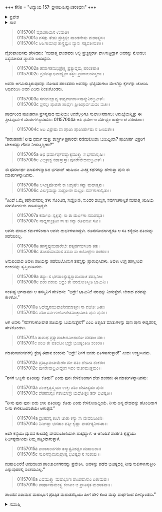 +++
title = "ಅಧ್ಯಾಯ 157: ದ್ರೌಪದೀಜನ್ಮಾಂತರಕಥನಃ"
+++

<details><summary>ಪ್ರವೇಶ</summary>


।।   ಓಂ ಓಂ ನಮೋ ನಾರಾಯಣಾಯ।।   ಶ್ರೀ ವೇದವ್ಯಾಸಾಯ ನಮಃ ।।

ಶ್ರೀ ಕೃಷ್ಣದ್ವೈಪಾಯನ ವೇದವ್ಯಾಸ ವಿರಚಿತ  

**ಶ್ರೀ ಮಹಾಭಾರತ**

**ಆದಿ ಪರ್ವ**

**ಚೈತ್ರರಥ ಪರ್ವ**

**ಅಧ್ಯಾಯ 157**

</details>


<details><summary>ಸಾರ</summary>

ವ್ಯಾಸನು ಪಾಂಡವರಿಗೆ ದ್ರೌಪದಿಯ ಪೂರ್ವ ಜನ್ಮದ ವೃತ್ತಾಂತವನ್ನು ಹೇಳುವುದು (1-13). ಅವಳು ಪಾಂಡವರ ಪತ್ನಿಯಾಗುತ್ತಾಳೆಂದು ಹೇಳಿ ಹೊರಟುಹೋದುದು (14-15).

</details>


> 01157001 ವೈಶಂಪಾಯನ ಉವಾಚ।  
01157001a ವಸತ್ಸು ತೇಷು ಪ್ರಚ್ಛನ್ನಂ ಪಾಂಡವೇಷು ಮಹಾತ್ಮಸು।  
01157001c ಆಜಗಾಮಾಥ ತಾನ್ದ್ರಷ್ಟುಂ ವ್ಯಾಸಃ ಸತ್ಯವತೀಸುತಃ।।

ವೈಶಂಪಾಯನನು ಹೇಳಿದನು: “ಮಹಾತ್ಮ ಪಾಂಡವರು ಅಲ್ಲಿ ಪ್ರಚ್ಛನ್ನರಾಗಿ ವಾಸಿಸುತ್ತಿದ್ದಾಗ ಅವರನ್ನು ನೋಡಲು ಸತ್ಯವತೀಸುತ ವ್ಯಾಸನು ಬಂದಿದ್ದನು.

> 01157002a ತಮಾಗತಮಭಿಪ್ರೇಕ್ಷ್ಯ ಪ್ರತ್ಯುದ್ಗಮ್ಯ ಪರಂತಪಾಃ।  
01157002c ಪ್ರಣಿಪತ್ಯಾಭಿವಾದ್ಯೈನಂ ತಸ್ಥುಃ ಪ್ರಾಂಜಲಯಸ್ತದಾ।।

ಅವನು ಆಗಮಿಸುತ್ತಿರುವುದನ್ನು ನೋಡಿದ ಪರಂತಪರು ಅವನನ್ನು ಭೆಟ್ಟಿಯಾಗಲು ಮೇಲೆದ್ದು ಕೈಗಳನ್ನು ಜೋಡಿಸಿ ಅಭಿವಂದಿಸಿ ಅವನ ಎದಿರು ನಿಂತುಕೊಂಡರು.

> 01157003a ಸಮನುಜ್ಞಾಪ್ಯ ತಾನ್ಸರ್ವಾನಾಸೀನಾನ್ಮುನಿರಬ್ರವೀತ್।   
01157003c ಪ್ರಸನ್ನಃ ಪೂಜಿತಃ ಪಾರ್ಥೈಃ ಪ್ರೀತಿಪೂರ್ವಮಿದಂ ವಚಃ।।

ಪಾರ್ಥರಿಂದ ಪೂಜಿತನಾಗಿ ಪ್ರಸನ್ನನಾದ ಮುನಿಯು ಅವರೆಲ್ಲರಿಗೂ ಸುಖಾಸೀನರಾಗಲು ಅನುಜ್ಞೆಯನ್ನಿತ್ತು ಈ ಪ್ರೀತಿಪೂರ್ವಕ ಮಾತುಗಳನ್ನಾಡಿದನು:
01157004a ಅಪಿ ಧರ್ಮೇಣ ವರ್ತಧ್ವಂ ಶಾಸ್ತ್ರೇಣ ಚ ಪರಂತಪಾಃ।

> 01157004c ಅಪಿ ವಿಪ್ರೇಷು ವಃ ಪೂಜಾ ಪೂಜಾರ್ಹೇಷು ನ ಹೀಯತೇ।।

“ಪರಂತಪರೇ! ನೀವು ಧರ್ಮ ಮತ್ತು ಶಾಸ್ತ್ರಗಳ ಪ್ರಕಾರವೇ ನಡೆದುಕೊಂಡು ಬಂದಿದ್ದೀರಾ? ಪೂಜಾರ್ಹ ವಿಪ್ರರಿಗೆ ಬೇಕಾದಷ್ಟು ಗೌರವ ನೀಡುತ್ತಿದ್ದೀರಾ?”

> 01157005a ಅಥ ಧರ್ಮಾರ್ಥವದ್ವಾಕ್ಯಮುಕ್ತ್ವಾ ಸ ಭಗವಾನೃಷಿಃ।  
01157005c ವಿಚಿತ್ರಾಶ್ಚ ಕಥಾಸ್ತಾಸ್ತಾಃ ಪುನರೇವೇದಮಬ್ರವೀತ್।।

ಈ ಧರ್ಮಾರ್ಥ ಮಾತುಗಳನ್ನಾಡಿದ ಭಗವಾನ್ ಋಷಿಯು ವಿಚಿತ್ರ ಕಥೆಗಳನ್ನು ಹೇಳುತ್ತಾ ಪುನಃ ಈ ಮಾತುಗಳನ್ನಾಡಿದನು.

> 01157006a ಆಸೀತ್ತಪೋವನೇ ಕಾ ಚಿದೃಷೇಃ ಕನ್ಯಾ ಮಹಾತ್ಮನಃ।  
01157006c ವಿಲಗ್ನಮಧ್ಯಾ ಸುಶ್ರೋಣೀ ಸುಭ್ರೂಃ ಸರ್ವಗುಣಾನ್ವಿತಾ।।

“ಹಿಂದೆ ಒಮ್ಮೆ ತಪೋವನದಲ್ಲಿ ತೆಳು ಸೊಂಟದ, ಸುಶ್ರೋಣಿ, ಸುಂದರ ಹುಬ್ಬಿನ, ಸರ್ವಗುಣಾನ್ವಿತೆ ಮಹಾತ್ಮ ಋಷಿಯ ಮಗಳೋರ್ವಳು ವಾಸಿಸುತ್ತಿದ್ದಳು.

> 01157007a ಕರ್ಮಭಿಃ ಸ್ವಕೃತೈಃ ಸಾ ತು ದುರ್ಭಗಾ ಸಮಪದ್ಯತ।  
01157007c ನಾಧ್ಯಗಚ್ಛತ್ಪತಿಂ ಸಾ ತು ಕನ್ಯಾ ರೂಪವತೀ ಸತೀ।।

ಅವಳು ಮಾಡಿದ ಕರ್ಮಗಳಿಂದಾಗಿ ಅವಳು ದುರ್ಭಗಳಾಗಿದ್ದಳು. ರೂಪವತಿಯಾಗಿದ್ದರೂ ಆ ಸತಿ ಕನ್ಯೆಯು ಪತಿಯನ್ನು ಪಡೆಯಲಿಲ್ಲ.

> 01157008a ತಪಸ್ತಪ್ತುಮಥಾರೇಭೇ ಪತ್ಯರ್ಥಮಸುಖಾ ತತಃ।  
01157008c ತೋಷಯಾಮಾಸ ತಪಸಾ ಸಾ ಕಿಲೋಗ್ರೇಣ ಶಂಕರಂ।।

ಅಸುಖಿಯಾದ ಅವಳು ಪತಿಯನ್ನು ಪಡೆಯಲೋಸುಗ ತಪಸ್ಸನ್ನು ಪ್ರಾರಂಭಿಸಿದಳು. ಅವಳು ಉಗ್ರ ತಪಸ್ಸಿನಿಂದ ಶಂಕರನನ್ನು ತೃಪ್ತಿಪಡಿಸಿದಳು.

> 01157009a ತಸ್ಯಾಃ ಸ ಭಗವಾಂಸ್ತುಷ್ಟಸ್ತಾಮುವಾಚ ತಪಸ್ವಿನೀಂ।  
01157009c ವರಂ ವರಯ ಭದ್ರಂ ತೇ ವರದೋಽಸ್ಮೀತಿ ಭಾಮಿನಿ।।

ಸಂತುಷ್ಟ ಭಗವಾನನು ಆ ತಪಸ್ವಿನಿಗೆ ಹೇಳಿದನು: “ಭದ್ರೇ!  ಭಾಮಿನೀ! ವರವನ್ನು ನೀಡುತ್ತೇನೆ. ಬೇಕಾದ ವರವನ್ನು ಕೇಳಿಕೋ.”

> 01157010a ಅಥೇಶ್ವರಮುವಾಚೇದಮಾತ್ಮನಃ ಸಾ ವಚೋ ಹಿತಂ।  
01157010c ಪತಿಂ ಸರ್ವಗುಣೋಪೇತಮಿಚ್ಛಾಮೀತಿ ಪುನಃ ಪುನಃ।।

ಆಗ ಅವಳು “ಸರ್ವಗುಣೋಪೇತ ಪತಿಯನ್ನು ಬಯಸುತ್ತೇನೆ!” ಎಂಬ ಅತ್ಮಹಿತ ಮಾತುಗಳನ್ನು ಪುನಃ ಪುನಃ ಈಶ್ವರನಲ್ಲಿ ಹೇಳಿಕೊಂಡಳು.

> 01157011a ತಾಮಥ ಪ್ರತ್ಯುವಾಚೇದಮೀಶಾನೋ ವದತಾಂ ವರಃ।  
01157011c ಪಂಚ ತೇ ಪತಯೋ ಭದ್ರೇ ಭವಿಷ್ಯಂತೀತಿ ಶಂಕರಃ।।

ಮಾತುನಾಡುವವರಲ್ಲಿ ಶ್ರೇಷ್ಠ ಈಶಾನ ಶಂಕರನು “ಭದ್ರೇ! ನಿನಗೆ ಐವರು ಪತಿಗಳಾಗುತ್ತಾರೆ!” ಎಂದು ಉತ್ತರಿಸಿದನು.

> 01157012a ಪ್ರತಿಬ್ರುವಂತೀಮೇಕಂ ಮೇ ಪತಿಂ ದೇಹೀತಿ ಶಂಕರಂ।  
01157012c ಪುನರೇವಾಬ್ರವೀದ್ದೇವ ಇದಂ ವಚನಮುತ್ತಮಂ।।

“ನನಗೆ ಒಬ್ಬನೇ ಪತಿಯನ್ನು ಕೊಡು!” ಎಂದು ಪುನಃ ಕೇಳಿಕೊಂಡಾಗ ದೇವ ಶಂಕರನು ಈ ಮಾತುಗಳನ್ನಾಡಿದನು:

> 01157013a ಪಂಚಕೃತ್ವಸ್ತ್ವಯಾ ಉಕ್ತಃ ಪತಿಂ ದೇಹೀತ್ಯಹಂ ಪುನಃ।  
01157013c ದೇಹಮನ್ಯಂ ಗತಾಯಾಸ್ತೇ ಯಥೋಕ್ತಂ ತದ್ ಭವಿಷ್ಯತಿ।।

“ನೀನು ಪುನಃ ಪುನಃ ಐದು ಬಾರಿ ಪತಿಯನ್ನು ಕೊಡು ಎಂದು ಕೇಳಿಕೊಂಡಿದ್ದೀಯೆ. ನೀನು ಅನ್ಯ ದೇಹವನ್ನು ಹೊಂದಿದಾಗ ನೀನು ಕೇಳಿಕೊಂಡಂತೆಯೇ ಆಗುತ್ತದೆ.”

> 01157014a ದ್ರುಪದಸ್ಯ ಕುಲೇ ಜಾತಾ ಕನ್ಯಾ ಸಾ ದೇವರೂಪಿಣೀ।   
01157014c ನಿರ್ದಿಷ್ಟಾ ಭವತಾಂ ಪತ್ನೀ ಕೃಷ್ಣಾ ಪಾರ್ಷತ್ಯನಿಂದಿತಾ।।

ಅದೇ ಕನ್ಯೆಯು ದ್ರುಪದ ಕುಲದಲ್ಲಿ ದೇವರೂಪಿಣಿಯಾಗಿ ಹುಟ್ಟಿದ್ದಾಳೆ. ಆ ಅನಿಂದಿತೆ ಪಾರ್ಷತಿ ಕೃಷ್ಣೆಯು ನಿರ್ದಿಷ್ಠವಾಗಿಯು ನಿಮ್ಮ ಪತ್ನಿಯಾಗುತ್ತಾಳೆ.

> 01157015a ಪಾಂಚಾಲನಗರಂ ತಸ್ಮಾತ್ಪ್ರವಿಶಧ್ವಂ ಮಹಾಬಲಾಃ।  
01157015c ಸುಖಿನಸ್ತಾಮನುಪ್ರಾಪ್ಯ ಭವಿಷ್ಯಥ ನ ಸಂಶಯಃ।।

ಮಹಾಬಲರೇ! ಆದುದರಿಂದ ಪಾಂಚಾಲನಗರವನ್ನು ಪ್ರವೇಶಿಸಿ. ಅವಳನ್ನು ಪಡೆದ ಭವಿಷ್ಯದಲ್ಲಿ ನೀವು ಸುಖಿಗಳಾಗುತ್ತೀರಿ ಎನ್ನುವುದರಲ್ಲಿ ಸಂಶಯವಿಲ್ಲ.”

> 01157016a ಏವಮುಕ್ತ್ವಾ ಮಹಾಭಾಗಃ ಪಾಂಡವಾನಾಂ ಪಿತಾಮಹಃ।  
01157016c ಪಾರ್ಥಾನಾಮಂತ್ರ್ಯ ಕುಂತೀಂ ಚ ಪ್ರಾತಿಷ್ಠತ ಮಹಾತಪಾಃ।।

ಪಾಂಡವ ಪಿತಾಮಹ ಮಹಾಭಾಗ ಪ್ರತಿಷ್ಠಿತ ಮಹಾತಪಸ್ವಿಯು ಹೀಗೆ ಹೇಳಿ ಕುಂತಿ ಮತ್ತು ಪಾರ್ಥರಿಂದ ಬೀಳ್ಕೊಂಡನು.”



<details><summary>ಸಮಾಪ್ತಿ</summary>


ಇತಿ ಶ್ರೀ ಮಹಾಭಾರತೇ ಆದಿಪರ್ವಣಿ ಚೈತ್ರರಥಪರ್ವಣಿ ದ್ರೌಪದೀಜನ್ಮಾಂತರಕಥನೇ ಸಪ್ತಪಂಚಾದಧಿಕಶತತಮೋಽಧ್ಯಾಯ:।।  
ಇದು ಶ್ರೀ ಮಹಾಭಾರತದಲ್ಲಿ ಆದಿಪರ್ವದಲ್ಲಿ ಚೈತ್ರಪರ್ವದಲ್ಲಿ ದ್ರೌಪದೀಜನ್ಮಾಂತರಕಥನದಲ್ಲಿ ನೂರಾಐವತ್ತೇಳನೆಯ ಅಧ್ಯಾಯವು.


</details>

